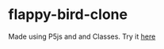 # flappy-bird-clone
Made using P5js and and Classes.
Try it [here](https://tanish0019.github.io/flappy-bird-clone/)
